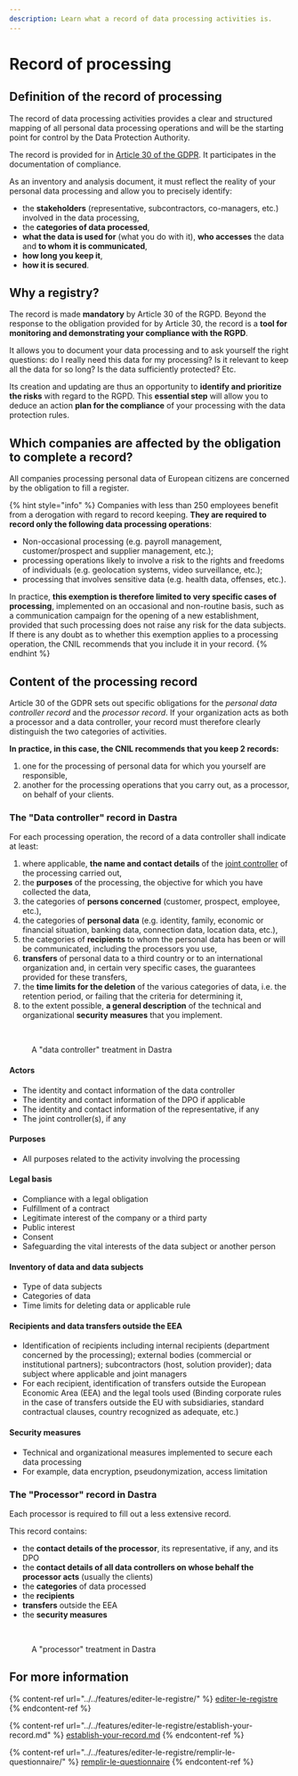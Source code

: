 ```yaml
---
description: Learn what a record of data processing activities is.
---
```


# Record of processing

## Definition of the record of processing

The record of data processing activities provides a clear and structured mapping of all personal data processing operations and will be the starting point for control by the Data Protection Authority.

The record is provided for in [Article 30 of the GDPR](https://eur-lex.europa.eu/eli/reg/2016/679/oj#d1e3265-1-1). It participates in the documentation of compliance.&#x20;

As an inventory and analysis document, it must reflect the reality of your personal data processing and allow you to precisely identify:&#x20;

* the **stakeholders** (representative, subcontractors, co-managers, etc.) involved in the data processing,
* the **categories of data processed**,
* **what the data is used for** (what you do with it), **who accesses** the data and **to whom it is communicated**,
* **how long you keep it**,
* **how it is secured**.

## Why a registry?

The record is made **mandatory** by Article 30 of the RGPD. Beyond the response to the obligation provided for by Article 30, the record is a **tool for monitoring and demonstrating your compliance with the RGPD**.&#x20;

It allows you to document your data processing and to ask yourself the right questions: do I really need this data for my processing? Is it relevant to keep all the data for so long? Is the data sufficiently protected? Etc.&#x20;

Its creation and updating are thus an opportunity to **identify and prioritize the risks** with regard to the RGPD. This **essential step** will allow you to deduce an action **plan for the compliance** of your processing with the data protection rules.

## Which companies are affected by the obligation to complete a record?

All companies processing personal data of European citizens are concerned by the obligation to fill a register.

{% hint style="info" %}
Companies with less than 250 employees benefit from a derogation with regard to record keeping. **They are required to record only the following data processing operations**:&#x20;

* Non-occasional processing (e.g. payroll management, customer/prospect and supplier management, etc.);&#x20;
* processing operations likely to involve a risk to the rights and freedoms of individuals (e.g. geolocation systems, video surveillance, etc.);&#x20;
* processing that involves sensitive data (e.g. health data, offenses, etc.).&#x20;

In practice, **this exemption is therefore limited to very specific cases of processing**, implemented on an occasional and non-routine basis, such as a communication campaign for the opening of a new establishment, provided that such processing does not raise any risk for the data subjects. If there is any doubt as to whether this exemption applies to a processing operation, the CNIL recommends that you include it in your record.
{% endhint %}

## Content of the processing record

Article 30 of the GDPR sets out specific obligations for the _personal data controller record_ and the _processor record_. If your organization acts as both a processor and a data controller, your record must therefore clearly distinguish the two categories of activities.&#x20;

**In practice, in this case, the CNIL recommends that you keep 2 records:**&#x20;

1. one for the processing of personal data for which you yourself are responsible,&#x20;
2. another for the processing operations that you carry out, as a processor, on behalf of your clients.

### The "Data controller" record in Dastra

For each processing operation, the record of a data controller shall indicate at least:&#x20;

1. where applicable, **the name and contact details** of the [joint controller](https://eur-lex.europa.eu/eli/reg/2016/679/oj#d1e3083-1-1) of the processing carried out,
2. the **purposes** of the processing, the objective for which you have collected the data,&#x20;
3. the categories of **persons concerned** (customer, prospect, employee, etc.),
4. the categories of **personal data** (e.g. identity, family, economic or financial situation, banking data, connection data, location data, etc.),
5. the categories of **recipients** to whom the personal data has been or will be communicated, including the processors you use,
6. **transfers** of personal data to a third country or to an international organization and, in certain very specific cases, the guarantees provided for these transfers,
7. the **time limits for the deletion** of the various categories of data, i.e. the retention period, or failing that the criteria for determining it,
8. to the extent possible, **a general description** of the technical and organizational **security** **measures** that you implement.

<figure><img src="../../.gitbook/assets/Capture d’écran 2023-05-03 à 14.30.23.png" alt="" width="182"><figcaption><p>A "data controller" treatment in Dastra</p></figcaption></figure>

#### Actors

* The identity and contact information of the data controller&#x20;
* The identity and contact information of the DPO if applicable&#x20;
* The identity and contact information of the representative, if any&#x20;
* The joint controller(s), if any

#### Purposes

* All purposes related to the activity involving the processing

#### Legal basis

* Compliance with a legal obligation&#x20;
* Fulfillment of a contract&#x20;
* Legitimate interest of the company or a third party&#x20;
* Public interest&#x20;
* Consent&#x20;
* Safeguarding the vital interests of the data subject or another person

#### Inventory of data and data subjects

* Type of data subjects&#x20;
* Categories of data&#x20;
* Time limits for deleting data or applicable rule

#### Recipients and data transfers outside the EEA

* Identification of recipients including internal recipients (department concerned by the processing); external bodies (commercial or institutional partners); subcontractors (host, solution provider); data subject where applicable and joint managers&#x20;
* For each recipient, identification of transfers outside the European Economic Area (EEA) and the legal tools used (Binding corporate rules in the case of transfers outside the EU with subsidiaries, standard contractual clauses, country recognized as adequate, etc.)

#### Security measures

* Technical and organizational measures implemented to secure each data processing&#x20;
* For example, data encryption, pseudonymization, access limitation

### The "Processor" record in Dastra

Each processor is required to fill out a less extensive record.&#x20;

This record contains:&#x20;

* the **contact details of the processor**, its representative, if any, and its DPO&#x20;
* the **contact details of all data controllers on whose behalf the processor acts** (usually the clients)&#x20;
* the **categories** of data processed&#x20;
* the **recipients**&#x20;
* **transfers** outside the EEA&#x20;
* the **security measures**

<figure><img src="../../.gitbook/assets/Capture d’écran 2023-05-03 à 14.40.55.png" alt="" width="151"><figcaption><p>A "processor" treatment in Dastra</p></figcaption></figure>

## For more information

{% content-ref url="../../features/editer-le-registre/" %}
[editer-le-registre](../../features/editer-le-registre/)
{% endcontent-ref %}

{% content-ref url="../../features/editer-le-registre/establish-your-record.md" %}
[establish-your-record.md](../../features/editer-le-registre/establish-your-record.md)
{% endcontent-ref %}

{% content-ref url="../../features/editer-le-registre/remplir-le-questionnaire/" %}
[remplir-le-questionnaire](../../features/editer-le-registre/remplir-le-questionnaire/)
{% endcontent-ref %}
